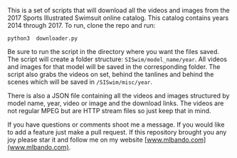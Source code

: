 This is a set of scripts that will download all the videos
and images from the 2017 Sports Illustrated Swimsuit online 
catalog. This catalog contains years 2014 through 2017.
To run, clone the repo and run:

```
python3  downloader.py
```

Be sure to run the script in the directory where you want the files saved.
The script will create a folder structure: `SISwim/model_name/year`.
All videos and images for that model will be saved in the 
corresponding folder. The script also grabs the videos
on set, behind the tanlines and behind the scenes which 
will be saved in `/SISwim/misc/year`.

There is also a JSON file containing all the videos and images
structured by model name, year, video or image and the download links.
The videos are not regular MPEG but are HTTP stream files so just keep
that in mind.

If you have questions or comments shoot me a message. If you would 
like to add a feature just make a pull request. If this repository
brought you any joy please star it and follow me on my 
website [www.mlbando.com](www.mlbando.com).
